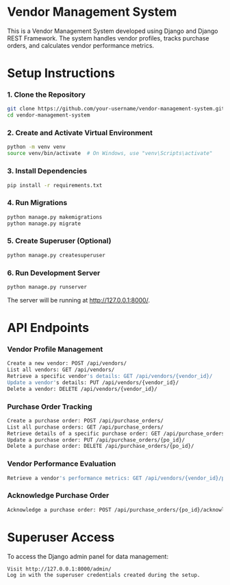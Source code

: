 # Vendor Management System

This is a Vendor Management System developed using Django and Django REST Framework. The system handles vendor profiles, tracks purchase orders, and calculates vendor performance metrics.

# Setup Instructions

### 1. Clone the Repository

```bash
git clone https://github.com/your-username/vendor-management-system.git
cd vendor-management-system
```
### 2. Create and Activate Virtual Environment

```bash
python -m venv venv
source venv/bin/activate  # On Windows, use "venv\Scripts\activate"
```
### 3. Install Dependencies

```bash
pip install -r requirements.txt
```
### 4. Run Migrations

```bash
python manage.py makemigrations
python manage.py migrate
```
### 5. Create Superuser (Optional)

```bash
python manage.py createsuperuser
```
### 6. Run Development Server

```bash
python manage.py runserver
```
The server will be running at http://127.0.0.1:8000/.

# API Endpoints

### Vendor Profile Management

```bash
Create a new vendor: POST /api/vendors/
List all vendors: GET /api/vendors/
Retrieve a specific vendor's details: GET /api/vendors/{vendor_id}/
Update a vendor's details: PUT /api/vendors/{vendor_id}/
Delete a vendor: DELETE /api/vendors/{vendor_id}/
```
### Purchase Order Tracking

```bash
Create a purchase order: POST /api/purchase_orders/
List all purchase orders: GET /api/purchase_orders/
Retrieve details of a specific purchase order: GET /api/purchase_orders/{po_id}/
Update a purchase order: PUT /api/purchase_orders/{po_id}/
Delete a purchase order: DELETE /api/purchase_orders/{po_id}/
```
### Vendor Performance Evaluation

```bash
Retrieve a vendor's performance metrics: GET /api/vendors/{vendor_id}/performance
```
### Acknowledge Purchase Order

```bash
Acknowledge a purchase order: POST /api/purchase_orders/{po_id}/acknowledge
```

# Superuser Access
To access the Django admin panel for data management:
```bash
Visit http://127.0.0.1:8000/admin/
Log in with the superuser credentials created during the setup.
```

